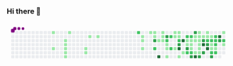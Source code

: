 ### Hi there 👋

<!--
**DevSakazaki/DevSakazaki** is a ✨ _special_ ✨ repository because its `README.md` (this file) appears on your GitHub profile.

Here are some ideas to get you started:

- 🔭 I’m currently working on ...
- 🌱 I’m currently learning ...
- 👯 I’m looking to collaborate on ...
- 🤔 I’m looking for help with ...
- 💬 Ask me about ...
- 📫 How to reach me: ...
- 😄 Pronouns: ...
- ⚡ Fun fact: ...
-->

<svg viewBox="-16 -32 880 192" width="880" height="192" xmlns="http://www.w3.org/2000/svg"><style>@keyframes c0{2.99%{fill:var(--c1)}3.01%,to{fill:var(--ce)}}@keyframes c1{7.35%{fill:var(--c1)}7.37%,to{fill:var(--ce)}}@keyframes c2{4.89%{fill:var(--c1)}4.91%,to{fill:var(--ce)}}@keyframes c3{5.17%{fill:var(--c1)}5.19%,to{fill:var(--ce)}}@keyframes c4{5.44%{fill:var(--c1)}5.46%,to{fill:var(--ce)}}@keyframes c5{5.71%{fill:var(--c1)}5.73%,to{fill:var(--ce)}}@keyframes c6{5.98%{fill:var(--c1)}6%,to{fill:var(--ce)}}@keyframes c7{4.08%{fill:var(--c1)}4.1%,to{fill:var(--ce)}}@keyframes c8{10.07%{fill:var(--c1)}10.09%,to{fill:var(--ce)}}@keyframes c9{9.8%{fill:var(--c1)}9.82%,to{fill:var(--ce)}}@keyframes ca{11.16%{fill:var(--c1)}11.18%,to{fill:var(--ce)}}@keyframes cb{11.71%{fill:var(--c1)}11.73%,to{fill:var(--ce)}}@keyframes cc{50.67%{fill:var(--c2)}50.69%,to{fill:var(--ce)}}@keyframes cd{14.7%{fill:var(--c1)}14.72%,to{fill:var(--ce)}}@keyframes ce{14.98%{fill:var(--c1)}15%,to{fill:var(--ce)}}@keyframes cf{15.52%{fill:var(--c1)}15.54%,to{fill:var(--ce)}}@keyframes cg{18.79%{fill:var(--c1)}18.81%,to{fill:var(--ce)}}@keyframes ch{18.52%{fill:var(--c1)}18.54%,to{fill:var(--ce)}}@keyframes ci{19.34%{fill:var(--c1)}19.36%,to{fill:var(--ce)}}@keyframes cj{70.83%{fill:var(--c3)}70.85%,to{fill:var(--ce)}}@keyframes ck{48.49%{fill:var(--c2)}48.51%,to{fill:var(--ce)}}@keyframes cl{17.16%{fill:var(--c1)}17.18%,to{fill:var(--ce)}}@keyframes cm{88%{fill:var(--c4)}88.02%,to{fill:var(--ce)}}@keyframes cn{17.97%{fill:var(--c1)}17.99%,to{fill:var(--ce)}}@keyframes co{17.7%{fill:var(--c1)}17.72%,to{fill:var(--ce)}}@keyframes cp{17.43%{fill:var(--c1)}17.45%,to{fill:var(--ce)}}@keyframes cq{69.74%{fill:var(--c3)}69.76%,to{fill:var(--ce)}}@keyframes cr{46.58%{fill:var(--c2)}46.6%,to{fill:var(--ce)}}@keyframes cs{20.7%{fill:var(--c1)}20.72%,to{fill:var(--ce)}}@keyframes ct{20.97%{fill:var(--c1)}20.99%,to{fill:var(--ce)}}@keyframes cu{21.52%{fill:var(--c1)}21.54%,to{fill:var(--ce)}}@keyframes cv{46.04%{fill:var(--c2)}46.06%,to{fill:var(--ce)}}@keyframes cw{47.4%{fill:var(--c2)}47.42%,to{fill:var(--ce)}}@keyframes cx{34.59%{fill:var(--c1)}34.61%,to{fill:var(--ce)}}@keyframes cy{33.78%{fill:var(--c1)}33.8%,to{fill:var(--ce)}}@keyframes cz{32.96%{fill:var(--c1)}32.98%,to{fill:var(--ce)}}@keyframes c10{34.32%{fill:var(--c1)}34.34%,to{fill:var(--ce)}}@keyframes c11{34.05%{fill:var(--c1)}34.07%,to{fill:var(--ce)}}@keyframes c12{45.22%{fill:var(--c2)}45.24%,to{fill:var(--ce)}}@keyframes c13{68.38%{fill:var(--c3)}68.4%,to{fill:var(--ce)}}@keyframes c14{79.01%{fill:var(--c4)}79.03%,to{fill:var(--ce)}}@keyframes c15{22.33%{fill:var(--c1)}22.35%,to{fill:var(--ce)}}@keyframes c16{79.83%{fill:var(--c4)}79.85%,to{fill:var(--ce)}}@keyframes c17{22.88%{fill:var(--c1)}22.9%,to{fill:var(--ce)}}@keyframes c18{44.4%{fill:var(--c2)}44.42%,to{fill:var(--ce)}}@keyframes c19{28.33%{fill:var(--c1)}28.35%,to{fill:var(--ce)}}@keyframes c1a{23.7%{fill:var(--c1)}23.72%,to{fill:var(--ce)}}@keyframes c1b{67.56%{fill:var(--c3)}67.58%,to{fill:var(--ce)}}@keyframes c1c{55.3%{fill:var(--c2)}55.32%,to{fill:var(--ce)}}@keyframes c1d{44.13%{fill:var(--c2)}44.15%,to{fill:var(--ce)}}@keyframes c1e{28.06%{fill:var(--c1)}28.08%,to{fill:var(--ce)}}@keyframes c1f{23.97%{fill:var(--c1)}23.99%,to{fill:var(--ce)}}@keyframes c1g{29.15%{fill:var(--c1)}29.17%,to{fill:var(--ce)}}@keyframes c1h{55.58%{fill:var(--c2)}55.6%,to{fill:var(--ce)}}@keyframes c1i{66.75%{fill:var(--c3)}66.77%,to{fill:var(--ce)}}@keyframes c1j{74.1%{fill:var(--c3)}74.12%,to{fill:var(--ce)}}@keyframes c1k{27.51%{fill:var(--c1)}27.53%,to{fill:var(--ce)}}@keyframes c1l{27.78%{fill:var(--c1)}27.8%,to{fill:var(--ce)}}@keyframes c1m{30.24%{fill:var(--c1)}30.26%,to{fill:var(--ce)}}@keyframes c1n{77.37%{fill:var(--c4)}77.39%,to{fill:var(--ce)}}@keyframes c1o{26.97%{fill:var(--c1)}26.99%,to{fill:var(--ce)}}@keyframes c1p{25.06%{fill:var(--c1)}25.08%,to{fill:var(--ce)}}@keyframes c1q{24.79%{fill:var(--c1)}24.81%,to{fill:var(--ce)}}@keyframes c1r{24.51%{fill:var(--c1)}24.53%,to{fill:var(--ce)}}@keyframes c1s{29.69%{fill:var(--c1)}29.71%,to{fill:var(--ce)}}@keyframes c1t{29.96%{fill:var(--c1)}29.98%,to{fill:var(--ce)}}@keyframes c1u{65.66%{fill:var(--c3)}65.68%,to{fill:var(--ce)}}@keyframes c1v{25.33%{fill:var(--c1)}25.35%,to{fill:var(--ce)}}@keyframes c1w{62.12%{fill:var(--c3)}62.14%,to{fill:var(--ce)}}@keyframes c1x{75.47%{fill:var(--c4)}75.49%,to{fill:var(--ce)}}@keyframes c1y{65.11%{fill:var(--c3)}65.13%,to{fill:var(--ce)}}@keyframes c1z{26.42%{fill:var(--c1)}26.44%,to{fill:var(--ce)}}@keyframes c20{25.6%{fill:var(--c1)}25.62%,to{fill:var(--ce)}}@keyframes c21{42.77%{fill:var(--c2)}42.79%,to{fill:var(--ce)}}@keyframes c22{63.21%{fill:var(--c3)}63.23%,to{fill:var(--ce)}}@keyframes c23{76.01%{fill:var(--c4)}76.03%,to{fill:var(--ce)}}@keyframes c24{25.88%{fill:var(--c1)}25.9%,to{fill:var(--ce)}}@keyframes c25{42.5%{fill:var(--c2)}42.52%,to{fill:var(--ce)}}@keyframes c26{41.13%{fill:var(--c1)}41.15%,to{fill:var(--ce)}}@keyframes c27{40.86%{fill:var(--c1)}40.88%,to{fill:var(--ce)}}@keyframes c28{59.12%{fill:var(--c2)}59.14%,to{fill:var(--ce)}}@keyframes c29{64.3%{fill:var(--c3)}64.32%,to{fill:var(--ce)}}@keyframes c2a{41.95%{fill:var(--c2)}41.97%,to{fill:var(--ce)}}@keyframes c2b{41.68%{fill:var(--c2)}41.7%,to{fill:var(--ce)}}@keyframes c2c{41.41%{fill:var(--c2)}41.43%,to{fill:var(--ce)}}@keyframes c2d{40.59%{fill:var(--c1)}40.61%,to{fill:var(--ce)}}@keyframes c2e{59.39%{fill:var(--c2)}59.41%,to{fill:var(--ce)}}@keyframes c2f{82.55%{fill:var(--c4)}82.57%,to{fill:var(--ce)}}@keyframes c2g{61.03%{fill:var(--c3)}61.05%,to{fill:var(--ce)}}@keyframes c2h{38.41%{fill:var(--c1)}38.43%,to{fill:var(--ce)}}@keyframes c2i{60.75%{fill:var(--c2)}60.77%,to{fill:var(--ce)}}@keyframes c2j{39.77%{fill:var(--c1)}39.79%,to{fill:var(--ce)}}@keyframes u0{2.99%{transform:scale(0,1)}3.01%,4.08%{transform:scale(.02,1)}4.1%,4.89%{transform:scale(.04,1)}4.91%,5.17%{transform:scale(.05,1)}5.19%,5.44%{transform:scale(.07,1)}5.46%,5.71%{transform:scale(.09,1)}5.73%,5.98%{transform:scale(.11,1)}6%,7.35%{transform:scale(.13,1)}7.37%,9.8%{transform:scale(.15,1)}10.07%,9.82%{transform:scale(.16,1)}10.09%,11.16%{transform:scale(.18,1)}11.18%,11.71%{transform:scale(.2,1)}11.73%,14.7%{transform:scale(.22,1)}14.72%,14.98%{transform:scale(.24,1)}15%,15.52%{transform:scale(.25,1)}15.54%,17.16%{transform:scale(.27,1)}17.18%,17.43%{transform:scale(.29,1)}17.45%,17.7%{transform:scale(.31,1)}17.72%,17.97%{transform:scale(.33,1)}17.99%,18.52%{transform:scale(.35,1)}18.54%,18.79%{transform:scale(.36,1)}18.81%,19.34%{transform:scale(.38,1)}19.36%,20.7%{transform:scale(.4,1)}20.72%,20.97%{transform:scale(.42,1)}20.99%,21.52%{transform:scale(.44,1)}21.54%,22.33%{transform:scale(.45,1)}22.35%,22.88%{transform:scale(.47,1)}22.9%,23.7%{transform:scale(.49,1)}23.72%,23.97%{transform:scale(.51,1)}23.99%,24.51%{transform:scale(.53,1)}24.53%,24.79%{transform:scale(.55,1)}24.81%,25.06%{transform:scale(.56,1)}25.08%,25.33%{transform:scale(.58,1)}25.35%,25.6%{transform:scale(.6,1)}25.62%,25.88%{transform:scale(.62,1)}25.9%,26.42%{transform:scale(.64,1)}26.44%,26.97%{transform:scale(.65,1)}26.99%,27.51%{transform:scale(.67,1)}27.53%,27.78%{transform:scale(.69,1)}27.8%,28.06%{transform:scale(.71,1)}28.08%,28.33%{transform:scale(.73,1)}28.35%,29.15%{transform:scale(.75,1)}29.17%,29.69%{transform:scale(.76,1)}29.71%,29.96%{transform:scale(.78,1)}29.98%,30.24%{transform:scale(.8,1)}30.26%,32.96%{transform:scale(.82,1)}32.98%,33.78%{transform:scale(.84,1)}33.8%,34.05%{transform:scale(.85,1)}34.07%,34.32%{transform:scale(.87,1)}34.34%,34.59%{transform:scale(.89,1)}34.61%,38.41%{transform:scale(.91,1)}38.43%,39.77%{transform:scale(.93,1)}39.79%,40.59%{transform:scale(.95,1)}40.61%,40.86%{transform:scale(.96,1)}40.88%,41.13%{transform:scale(.98,1)}41.15%,to{transform:scale(1,1)}}@keyframes u1{41.41%{transform:scale(0,1)}41.43%,41.68%{transform:scale(.06,1)}41.7%,41.95%{transform:scale(.11,1)}41.97%,42.5%{transform:scale(.17,1)}42.52%,42.77%{transform:scale(.22,1)}42.79%,44.13%{transform:scale(.28,1)}44.15%,44.4%{transform:scale(.33,1)}44.42%,45.22%{transform:scale(.39,1)}45.24%,46.04%{transform:scale(.44,1)}46.06%,46.58%{transform:scale(.5,1)}46.6%,47.4%{transform:scale(.56,1)}47.42%,48.49%{transform:scale(.61,1)}48.51%,50.67%{transform:scale(.67,1)}50.69%,55.3%{transform:scale(.72,1)}55.32%,55.58%{transform:scale(.78,1)}55.6%,59.12%{transform:scale(.83,1)}59.14%,59.39%{transform:scale(.89,1)}59.41%,60.75%{transform:scale(.94,1)}60.77%,to{transform:scale(1,1)}}@keyframes u2{61.03%{transform:scale(0,1)}61.05%,62.12%{transform:scale(.08,1)}62.14%,63.21%{transform:scale(.17,1)}63.23%,64.3%{transform:scale(.25,1)}64.32%,65.11%{transform:scale(.33,1)}65.13%,65.66%{transform:scale(.42,1)}65.68%,66.75%{transform:scale(.5,1)}66.77%,67.56%{transform:scale(.58,1)}67.58%,68.38%{transform:scale(.67,1)}68.4%,69.74%{transform:scale(.75,1)}69.76%,70.83%{transform:scale(.83,1)}70.85%,74.1%{transform:scale(.92,1)}74.12%,to{transform:scale(1,1)}}@keyframes u3{75.47%{transform:scale(0,1)}75.49%,76.01%{transform:scale(.14,1)}76.03%,77.37%{transform:scale(.29,1)}77.39%,79.01%{transform:scale(.43,1)}79.03%,79.83%{transform:scale(.57,1)}79.85%,82.55%{transform:scale(.71,1)}82.57%,88%{transform:scale(.86,1)}88.02%,to{transform:scale(1,1)}}@keyframes s0{0%,99.73%{transform:translate(0,-16px)}.27%{transform:translate(0,0)}4.09%{transform:translate(224px,0)}4.36%{transform:translate(224px,16px)}4.63%{transform:translate(208px,16px)}5.99%{transform:translate(208px,96px)}6.27%,94.55%{transform:translate(192px,96px)}6.81%,95.1%{transform:translate(192px,64px)}7.36%,95.64%{transform:translate(160px,64px)}7.63%{transform:translate(160px,80px)}9.81%{transform:translate(288px,80px)}10.08%{transform:translate(288px,64px)}10.35%{transform:translate(304px,64px)}11.17%{transform:translate(304px,16px)}14.71%{transform:translate(512px,16px)}15.53%{transform:translate(512px,64px)}16.08%{transform:translate(544px,64px)}16.35%,49.05%{transform:translate(544px,48px)}16.89%{transform:translate(576px,48px)}17.17%{transform:translate(576px,32px)}17.44%,52.86%{transform:translate(592px,32px)}17.98%{transform:translate(592px,0)}18.8%,49.86%{transform:translate(544px,0)}19.07%{transform:translate(544px,16px)}19.89%,52.59%{transform:translate(592px,16px)}20.44%{transform:translate(592px,48px)}20.71%,46.87%{transform:translate(608px,48px)}21.53%{transform:translate(608px,96px)}22.62%{transform:translate(672px,96px)}23.43%,31.61%,79.56%{transform:translate(672px,48px)}24.52%{transform:translate(736px,48px)}25.07%,27.25%,57.22%{transform:translate(736px,16px)}25.89%,42.23%,58.04%{transform:translate(784px,16px)}26.16%{transform:translate(784px,0)}26.98%{transform:translate(736px,0)}27.52%,73.84%{transform:translate(720px,16px)}27.79%{transform:translate(720px,32px)}28.34%{transform:translate(688px,32px)}28.61%,67.85%{transform:translate(688px,48px)}28.88%{transform:translate(704px,48px)}29.16%,67.3%,78.2%{transform:translate(704px,64px)}29.7%{transform:translate(736px,64px)}29.97%,56.13%,65.4%{transform:translate(736px,80px)}30.25%{transform:translate(720px,80px)}30.79%{transform:translate(720px,48px)}32.15%{transform:translate(672px,80px)}32.7%,54.5%{transform:translate(640px,80px)}33.79%,45.78%{transform:translate(640px,16px)}34.06%,44.96%,68.94%,72.75%{transform:translate(656px,16px)}34.33%{transform:translate(656px,0)}34.6%{transform:translate(640px,0)}34.88%{transform:translate(640px,-16px)}38.15%{transform:translate(832px,-16px)}38.42%{transform:translate(832px,0)}38.69%{transform:translate(848px,0)}39.51%{transform:translate(848px,48px)}39.78%{transform:translate(832px,48px)}40.05%{transform:translate(832px,64px)}40.87%{transform:translate(784px,64px)}41.14%,63.49%{transform:translate(784px,48px)}41.42%{transform:translate(800px,48px)}41.96%{transform:translate(800px,16px)}42.51%{transform:translate(784px,32px)}42.78%{transform:translate(768px,32px)}43.05%,62.67%{transform:translate(768px,16px)}45.23%,72.48%{transform:translate(656px,32px)}45.5%,53.68%{transform:translate(640px,32px)}46.05%{transform:translate(624px,16px)}46.32%{transform:translate(624px,32px)}46.59%{transform:translate(608px,32px)}47.14%{transform:translate(624px,48px)}47.41%{transform:translate(624px,64px)}48.5%{transform:translate(560px,64px)}48.77%{transform:translate(560px,48px)}50.68%{transform:translate(496px,0)}50.95%{transform:translate(496px,16px)}59.13%{transform:translate(784px,80px)}59.95%{transform:translate(832px,80px)}60.76%{transform:translate(832px,32px)}62.13%{transform:translate(752px,32px)}62.4%{transform:translate(752px,16px)}63.22%,75.75%{transform:translate(768px,48px)}64.31%{transform:translate(784px,96px)}64.58%{transform:translate(768px,96px)}64.85%{transform:translate(768px,80px)}65.94%{transform:translate(736px,112px)}66.49%{transform:translate(704px,112px)}67.57%{transform:translate(688px,64px)}68.39%,79.29%{transform:translate(656px,48px)}70.57%{transform:translate(560px,16px)}70.84%{transform:translate(560px,32px)}74.11%{transform:translate(720px,0)}74.66%{transform:translate(752px,0)}75.48%{transform:translate(752px,48px)}76.02%{transform:translate(768px,64px)}76.84%{transform:translate(720px,64px)}77.38%{transform:translate(720px,96px)}77.66%{transform:translate(704px,96px)}79.02%{transform:translate(656px,64px)}79.84%{transform:translate(672px,32px)}82.29%{transform:translate(816px,32px)}82.56%{transform:translate(816px,16px)}86.65%{transform:translate(576px,16px)}88.01%{transform:translate(576px,96px)}95.91%{transform:translate(160px,48px)}96.19%{transform:translate(144px,48px)}96.73%{transform:translate(144px,16px)}97%{transform:translate(128px,16px)}97.28%{transform:translate(128px,0)}97.55%{transform:translate(112px,0)}97.82%{transform:translate(112px,-16px)}}@keyframes s1{0%,99.73%{transform:translate(16px,-16px)}.27%{transform:translate(0,-16px)}.54%{transform:translate(0,0)}4.36%{transform:translate(224px,0)}4.63%{transform:translate(224px,16px)}4.9%{transform:translate(208px,16px)}6.27%{transform:translate(208px,96px)}6.54%,94.82%{transform:translate(192px,96px)}7.08%,95.37%{transform:translate(192px,64px)}7.63%,95.91%{transform:translate(160px,64px)}7.9%{transform:translate(160px,80px)}10.08%{transform:translate(288px,80px)}10.35%{transform:translate(288px,64px)}10.63%{transform:translate(304px,64px)}11.44%{transform:translate(304px,16px)}14.99%{transform:translate(512px,16px)}15.8%{transform:translate(512px,64px)}16.35%{transform:translate(544px,64px)}16.62%,49.32%{transform:translate(544px,48px)}17.17%{transform:translate(576px,48px)}17.44%{transform:translate(576px,32px)}17.71%,53.13%{transform:translate(592px,32px)}18.26%{transform:translate(592px,0)}19.07%,50.14%{transform:translate(544px,0)}19.35%{transform:translate(544px,16px)}20.16%,52.86%{transform:translate(592px,16px)}20.71%{transform:translate(592px,48px)}20.98%,47.14%{transform:translate(608px,48px)}21.8%{transform:translate(608px,96px)}22.89%{transform:translate(672px,96px)}23.71%,31.88%,79.84%{transform:translate(672px,48px)}24.8%{transform:translate(736px,48px)}25.34%,27.52%,57.49%{transform:translate(736px,16px)}26.16%,42.51%,58.31%{transform:translate(784px,16px)}26.43%{transform:translate(784px,0)}27.25%{transform:translate(736px,0)}27.79%,74.11%{transform:translate(720px,16px)}28.07%{transform:translate(720px,32px)}28.61%{transform:translate(688px,32px)}28.88%,68.12%{transform:translate(688px,48px)}29.16%{transform:translate(704px,48px)}29.43%,67.57%,78.47%{transform:translate(704px,64px)}29.97%{transform:translate(736px,64px)}30.25%,56.4%,65.67%{transform:translate(736px,80px)}30.52%{transform:translate(720px,80px)}31.06%{transform:translate(720px,48px)}32.43%{transform:translate(672px,80px)}32.97%,54.77%{transform:translate(640px,80px)}34.06%,46.05%{transform:translate(640px,16px)}34.33%,45.23%,69.21%,73.02%{transform:translate(656px,16px)}34.6%{transform:translate(656px,0)}34.88%{transform:translate(640px,0)}35.15%{transform:translate(640px,-16px)}38.42%{transform:translate(832px,-16px)}38.69%{transform:translate(832px,0)}38.96%{transform:translate(848px,0)}39.78%{transform:translate(848px,48px)}40.05%{transform:translate(832px,48px)}40.33%{transform:translate(832px,64px)}41.14%{transform:translate(784px,64px)}41.42%,63.76%{transform:translate(784px,48px)}41.69%{transform:translate(800px,48px)}42.23%{transform:translate(800px,16px)}42.78%{transform:translate(784px,32px)}43.05%{transform:translate(768px,32px)}43.32%,62.94%{transform:translate(768px,16px)}45.5%,72.75%{transform:translate(656px,32px)}45.78%,53.95%{transform:translate(640px,32px)}46.32%{transform:translate(624px,16px)}46.59%{transform:translate(624px,32px)}46.87%{transform:translate(608px,32px)}47.41%{transform:translate(624px,48px)}47.68%{transform:translate(624px,64px)}48.77%{transform:translate(560px,64px)}49.05%{transform:translate(560px,48px)}50.95%{transform:translate(496px,0)}51.23%{transform:translate(496px,16px)}59.4%{transform:translate(784px,80px)}60.22%{transform:translate(832px,80px)}61.04%{transform:translate(832px,32px)}62.4%{transform:translate(752px,32px)}62.67%{transform:translate(752px,16px)}63.49%,76.02%{transform:translate(768px,48px)}64.58%{transform:translate(784px,96px)}64.85%{transform:translate(768px,96px)}65.12%{transform:translate(768px,80px)}66.21%{transform:translate(736px,112px)}66.76%{transform:translate(704px,112px)}67.85%{transform:translate(688px,64px)}68.66%,79.56%{transform:translate(656px,48px)}70.84%{transform:translate(560px,16px)}71.12%{transform:translate(560px,32px)}74.39%{transform:translate(720px,0)}74.93%{transform:translate(752px,0)}75.75%{transform:translate(752px,48px)}76.29%{transform:translate(768px,64px)}77.11%{transform:translate(720px,64px)}77.66%{transform:translate(720px,96px)}77.93%{transform:translate(704px,96px)}79.29%{transform:translate(656px,64px)}80.11%{transform:translate(672px,32px)}82.56%{transform:translate(816px,32px)}82.83%{transform:translate(816px,16px)}86.92%{transform:translate(576px,16px)}88.28%{transform:translate(576px,96px)}96.19%{transform:translate(160px,48px)}96.46%{transform:translate(144px,48px)}97%{transform:translate(144px,16px)}97.28%{transform:translate(128px,16px)}97.55%{transform:translate(128px,0)}97.82%{transform:translate(112px,0)}98.09%{transform:translate(112px,-16px)}}@keyframes s2{0%,99.73%{transform:translate(32px,-16px)}.54%{transform:translate(0,-16px)}.82%{transform:translate(0,0)}4.63%{transform:translate(224px,0)}4.9%{transform:translate(224px,16px)}5.18%{transform:translate(208px,16px)}6.54%{transform:translate(208px,96px)}6.81%,95.1%{transform:translate(192px,96px)}7.36%,95.64%{transform:translate(192px,64px)}7.9%,96.19%{transform:translate(160px,64px)}8.17%{transform:translate(160px,80px)}10.35%{transform:translate(288px,80px)}10.63%{transform:translate(288px,64px)}10.9%{transform:translate(304px,64px)}11.72%{transform:translate(304px,16px)}15.26%{transform:translate(512px,16px)}16.08%{transform:translate(512px,64px)}16.62%{transform:translate(544px,64px)}16.89%,49.59%{transform:translate(544px,48px)}17.44%{transform:translate(576px,48px)}17.71%{transform:translate(576px,32px)}17.98%,53.41%{transform:translate(592px,32px)}18.53%{transform:translate(592px,0)}19.35%,50.41%{transform:translate(544px,0)}19.62%{transform:translate(544px,16px)}20.44%,53.13%{transform:translate(592px,16px)}20.98%{transform:translate(592px,48px)}21.25%,47.41%{transform:translate(608px,48px)}22.07%{transform:translate(608px,96px)}23.16%{transform:translate(672px,96px)}23.98%,32.15%,80.11%{transform:translate(672px,48px)}25.07%{transform:translate(736px,48px)}25.61%,27.79%,57.77%{transform:translate(736px,16px)}26.43%,42.78%,58.58%{transform:translate(784px,16px)}26.7%{transform:translate(784px,0)}27.52%{transform:translate(736px,0)}28.07%,74.39%{transform:translate(720px,16px)}28.34%{transform:translate(720px,32px)}28.88%{transform:translate(688px,32px)}29.16%,68.39%{transform:translate(688px,48px)}29.43%{transform:translate(704px,48px)}29.7%,67.85%,78.75%{transform:translate(704px,64px)}30.25%{transform:translate(736px,64px)}30.52%,56.68%,65.94%{transform:translate(736px,80px)}30.79%{transform:translate(720px,80px)}31.34%{transform:translate(720px,48px)}32.7%{transform:translate(672px,80px)}33.24%,55.04%{transform:translate(640px,80px)}34.33%,46.32%{transform:translate(640px,16px)}34.6%,45.5%,69.48%,73.3%{transform:translate(656px,16px)}34.88%{transform:translate(656px,0)}35.15%{transform:translate(640px,0)}35.42%{transform:translate(640px,-16px)}38.69%{transform:translate(832px,-16px)}38.96%{transform:translate(832px,0)}39.24%{transform:translate(848px,0)}40.05%{transform:translate(848px,48px)}40.33%{transform:translate(832px,48px)}40.6%{transform:translate(832px,64px)}41.42%{transform:translate(784px,64px)}41.69%,64.03%{transform:translate(784px,48px)}41.96%{transform:translate(800px,48px)}42.51%{transform:translate(800px,16px)}43.05%{transform:translate(784px,32px)}43.32%{transform:translate(768px,32px)}43.6%,63.22%{transform:translate(768px,16px)}45.78%,73.02%{transform:translate(656px,32px)}46.05%,54.22%{transform:translate(640px,32px)}46.59%{transform:translate(624px,16px)}46.87%{transform:translate(624px,32px)}47.14%{transform:translate(608px,32px)}47.68%{transform:translate(624px,48px)}47.96%{transform:translate(624px,64px)}49.05%{transform:translate(560px,64px)}49.32%{transform:translate(560px,48px)}51.23%{transform:translate(496px,0)}51.5%{transform:translate(496px,16px)}59.67%{transform:translate(784px,80px)}60.49%{transform:translate(832px,80px)}61.31%{transform:translate(832px,32px)}62.67%{transform:translate(752px,32px)}62.94%{transform:translate(752px,16px)}63.76%,76.29%{transform:translate(768px,48px)}64.85%{transform:translate(784px,96px)}65.12%{transform:translate(768px,96px)}65.4%{transform:translate(768px,80px)}66.49%{transform:translate(736px,112px)}67.03%{transform:translate(704px,112px)}68.12%{transform:translate(688px,64px)}68.94%,79.84%{transform:translate(656px,48px)}71.12%{transform:translate(560px,16px)}71.39%{transform:translate(560px,32px)}74.66%{transform:translate(720px,0)}75.2%{transform:translate(752px,0)}76.02%{transform:translate(752px,48px)}76.57%{transform:translate(768px,64px)}77.38%{transform:translate(720px,64px)}77.93%{transform:translate(720px,96px)}78.2%{transform:translate(704px,96px)}79.56%{transform:translate(656px,64px)}80.38%{transform:translate(672px,32px)}82.83%{transform:translate(816px,32px)}83.11%{transform:translate(816px,16px)}87.19%{transform:translate(576px,16px)}88.56%{transform:translate(576px,96px)}96.46%{transform:translate(160px,48px)}96.73%{transform:translate(144px,48px)}97.28%{transform:translate(144px,16px)}97.55%{transform:translate(128px,16px)}97.82%{transform:translate(128px,0)}98.09%{transform:translate(112px,0)}98.37%{transform:translate(112px,-16px)}}@keyframes s3{0%,99.73%{transform:translate(48px,-16px)}.82%{transform:translate(0,-16px)}1.09%{transform:translate(0,0)}4.9%{transform:translate(224px,0)}5.18%{transform:translate(224px,16px)}5.45%{transform:translate(208px,16px)}6.81%{transform:translate(208px,96px)}7.08%,95.37%{transform:translate(192px,96px)}7.63%,95.91%{transform:translate(192px,64px)}8.17%,96.46%{transform:translate(160px,64px)}8.45%{transform:translate(160px,80px)}10.63%{transform:translate(288px,80px)}10.9%{transform:translate(288px,64px)}11.17%{transform:translate(304px,64px)}11.99%{transform:translate(304px,16px)}15.53%{transform:translate(512px,16px)}16.35%{transform:translate(512px,64px)}16.89%{transform:translate(544px,64px)}17.17%,49.86%{transform:translate(544px,48px)}17.71%{transform:translate(576px,48px)}17.98%{transform:translate(576px,32px)}18.26%,53.68%{transform:translate(592px,32px)}18.8%{transform:translate(592px,0)}19.62%,50.68%{transform:translate(544px,0)}19.89%{transform:translate(544px,16px)}20.71%,53.41%{transform:translate(592px,16px)}21.25%{transform:translate(592px,48px)}21.53%,47.68%{transform:translate(608px,48px)}22.34%{transform:translate(608px,96px)}23.43%{transform:translate(672px,96px)}24.25%,32.43%,80.38%{transform:translate(672px,48px)}25.34%{transform:translate(736px,48px)}25.89%,28.07%,58.04%{transform:translate(736px,16px)}26.7%,43.05%,58.86%{transform:translate(784px,16px)}26.98%{transform:translate(784px,0)}27.79%{transform:translate(736px,0)}28.34%,74.66%{transform:translate(720px,16px)}28.61%{transform:translate(720px,32px)}29.16%{transform:translate(688px,32px)}29.43%,68.66%{transform:translate(688px,48px)}29.7%{transform:translate(704px,48px)}29.97%,68.12%,79.02%{transform:translate(704px,64px)}30.52%{transform:translate(736px,64px)}30.79%,56.95%,66.21%{transform:translate(736px,80px)}31.06%{transform:translate(720px,80px)}31.61%{transform:translate(720px,48px)}32.97%{transform:translate(672px,80px)}33.51%,55.31%{transform:translate(640px,80px)}34.6%,46.59%{transform:translate(640px,16px)}34.88%,45.78%,69.75%,73.57%{transform:translate(656px,16px)}35.15%{transform:translate(656px,0)}35.42%{transform:translate(640px,0)}35.69%{transform:translate(640px,-16px)}38.96%{transform:translate(832px,-16px)}39.24%{transform:translate(832px,0)}39.51%{transform:translate(848px,0)}40.33%{transform:translate(848px,48px)}40.6%{transform:translate(832px,48px)}40.87%{transform:translate(832px,64px)}41.69%{transform:translate(784px,64px)}41.96%,64.31%{transform:translate(784px,48px)}42.23%{transform:translate(800px,48px)}42.78%{transform:translate(800px,16px)}43.32%{transform:translate(784px,32px)}43.6%{transform:translate(768px,32px)}43.87%,63.49%{transform:translate(768px,16px)}46.05%,73.3%{transform:translate(656px,32px)}46.32%,54.5%{transform:translate(640px,32px)}46.87%{transform:translate(624px,16px)}47.14%{transform:translate(624px,32px)}47.41%{transform:translate(608px,32px)}47.96%{transform:translate(624px,48px)}48.23%{transform:translate(624px,64px)}49.32%{transform:translate(560px,64px)}49.59%{transform:translate(560px,48px)}51.5%{transform:translate(496px,0)}51.77%{transform:translate(496px,16px)}59.95%{transform:translate(784px,80px)}60.76%{transform:translate(832px,80px)}61.58%{transform:translate(832px,32px)}62.94%{transform:translate(752px,32px)}63.22%{transform:translate(752px,16px)}64.03%,76.57%{transform:translate(768px,48px)}65.12%{transform:translate(784px,96px)}65.4%{transform:translate(768px,96px)}65.67%{transform:translate(768px,80px)}66.76%{transform:translate(736px,112px)}67.3%{transform:translate(704px,112px)}68.39%{transform:translate(688px,64px)}69.21%,80.11%{transform:translate(656px,48px)}71.39%{transform:translate(560px,16px)}71.66%{transform:translate(560px,32px)}74.93%{transform:translate(720px,0)}75.48%{transform:translate(752px,0)}76.29%{transform:translate(752px,48px)}76.84%{transform:translate(768px,64px)}77.66%{transform:translate(720px,64px)}78.2%{transform:translate(720px,96px)}78.47%{transform:translate(704px,96px)}79.84%{transform:translate(656px,64px)}80.65%{transform:translate(672px,32px)}83.11%{transform:translate(816px,32px)}83.38%{transform:translate(816px,16px)}87.47%{transform:translate(576px,16px)}88.83%{transform:translate(576px,96px)}96.73%{transform:translate(160px,48px)}97%{transform:translate(144px,48px)}97.55%{transform:translate(144px,16px)}97.82%{transform:translate(128px,16px)}98.09%{transform:translate(128px,0)}98.37%{transform:translate(112px,0)}98.64%{transform:translate(112px,-16px)}}:root{--cb:#1b1f230a;--cs:purple;--ce:#ebedf0;--c0:#ebedf0;--c1:#9be9a8;--c2:#40c463;--c3:#30a14e;--c4:#216e39}@media (prefers-color-scheme:dark){:root{--cb:#1b1f230a;--cs:purple;--ce:#161b22;--c1:#01311f;--c2:#034525;--c3:#0f6d31;--c4:#00c647}}.c{shape-rendering:geometricPrecision;rx:2;ry:2;fill:var(--ce);stroke-width:1px;stroke:var(--cb);animation:none 36700ms linear infinite}.c.c0,.c.c1,.c.c2{fill:var(--c1);animation-name:c0}.c.c1,.c.c2{animation-name:c1}.c.c2{animation-name:c2}.c.c3,.c.c4,.c.c5{fill:var(--c1);animation-name:c3}.c.c4,.c.c5{animation-name:c4}.c.c5{animation-name:c5}.c.c6,.c.c7,.c.c8{fill:var(--c1);animation-name:c6}.c.c7,.c.c8{animation-name:c7}.c.c8{animation-name:c8}.c.c9,.c.ca,.c.cb{fill:var(--c1);animation-name:c9}.c.ca,.c.cb{animation-name:ca}.c.cb{animation-name:cb}.c.cc{fill:var(--c2);animation-name:cc}.c.cd,.c.ce,.c.cf{fill:var(--c1);animation-name:cd}.c.ce,.c.cf{animation-name:ce}.c.cf{animation-name:cf}.c.cg,.c.ch,.c.ci{fill:var(--c1);animation-name:cg}.c.ch,.c.ci{animation-name:ch}.c.ci{animation-name:ci}.c.cj{fill:var(--c3);animation-name:cj}.c.ck{fill:var(--c2);animation-name:ck}.c.cl{fill:var(--c1);animation-name:cl}.c.cm{fill:var(--c4);animation-name:cm}.c.cn,.c.co,.c.cp{fill:var(--c1);animation-name:cn}.c.co,.c.cp{animation-name:co}.c.cp{animation-name:cp}.c.cq{fill:var(--c3);animation-name:cq}.c.cr{fill:var(--c2);animation-name:cr}.c.cs,.c.ct,.c.cu{fill:var(--c1);animation-name:cs}.c.ct,.c.cu{animation-name:ct}.c.cu{animation-name:cu}.c.cv,.c.cw{fill:var(--c2);animation-name:cv}.c.cw{animation-name:cw}.c.cx,.c.cy{fill:var(--c1);animation-name:cx}.c.cy{animation-name:cy}.c.c10,.c.c11,.c.cz{fill:var(--c1);animation-name:cz}.c.c10,.c.c11{animation-name:c10}.c.c11{animation-name:c11}.c.c12{fill:var(--c2);animation-name:c12}.c.c13{fill:var(--c3);animation-name:c13}.c.c14{fill:var(--c4);animation-name:c14}.c.c15{fill:var(--c1);animation-name:c15}.c.c16{fill:var(--c4);animation-name:c16}.c.c17{fill:var(--c1);animation-name:c17}.c.c18{fill:var(--c2);animation-name:c18}.c.c19,.c.c1a{fill:var(--c1);animation-name:c19}.c.c1a{animation-name:c1a}.c.c1b{fill:var(--c3);animation-name:c1b}.c.c1c,.c.c1d{fill:var(--c2);animation-name:c1c}.c.c1d{animation-name:c1d}.c.c1e,.c.c1f,.c.c1g{fill:var(--c1);animation-name:c1e}.c.c1f,.c.c1g{animation-name:c1f}.c.c1g{animation-name:c1g}.c.c1h{fill:var(--c2);animation-name:c1h}.c.c1i,.c.c1j{fill:var(--c3);animation-name:c1i}.c.c1j{animation-name:c1j}.c.c1k,.c.c1l,.c.c1m{fill:var(--c1);animation-name:c1k}.c.c1l,.c.c1m{animation-name:c1l}.c.c1m{animation-name:c1m}.c.c1n{fill:var(--c4);animation-name:c1n}.c.c1o,.c.c1p,.c.c1q{fill:var(--c1);animation-name:c1o}.c.c1p,.c.c1q{animation-name:c1p}.c.c1q{animation-name:c1q}.c.c1r,.c.c1s,.c.c1t{fill:var(--c1);animation-name:c1r}.c.c1s,.c.c1t{animation-name:c1s}.c.c1t{animation-name:c1t}.c.c1u{fill:var(--c3);animation-name:c1u}.c.c1v{fill:var(--c1);animation-name:c1v}.c.c1w{fill:var(--c3);animation-name:c1w}.c.c1x{fill:var(--c4);animation-name:c1x}.c.c1y{fill:var(--c3);animation-name:c1y}.c.c1z,.c.c20{fill:var(--c1);animation-name:c1z}.c.c20{animation-name:c20}.c.c21{fill:var(--c2);animation-name:c21}.c.c22{fill:var(--c3);animation-name:c22}.c.c23{fill:var(--c4);animation-name:c23}.c.c24{fill:var(--c1);animation-name:c24}.c.c25{fill:var(--c2);animation-name:c25}.c.c26,.c.c27{fill:var(--c1);animation-name:c26}.c.c27{animation-name:c27}.c.c28{fill:var(--c2);animation-name:c28}.c.c29{fill:var(--c3);animation-name:c29}.c.c2a,.c.c2b,.c.c2c{fill:var(--c2);animation-name:c2a}.c.c2b,.c.c2c{animation-name:c2b}.c.c2c{animation-name:c2c}.c.c2d{fill:var(--c1);animation-name:c2d}.c.c2e{fill:var(--c2);animation-name:c2e}.c.c2f{fill:var(--c4);animation-name:c2f}.c.c2g{fill:var(--c3);animation-name:c2g}.c.c2h{fill:var(--c1);animation-name:c2h}.c.c2i{fill:var(--c2);animation-name:c2i}.c.c2j{fill:var(--c1);animation-name:c2j}.s,.u{animation:none linear 36700ms infinite}.u,.u.u0{transform-origin:0 0}.u{transform:scale(0,1)}.u.u0{fill:var(--c1);animation-name:u0}.u.u1{fill:var(--c2);animation-name:u1;transform-origin:507px 0}.u.u2{fill:var(--c3);animation-name:u2;transform-origin:672.9px 0}.u.u3{fill:var(--c4);animation-name:u3;transform-origin:783.5px 0}.s{shape-rendering:geometricPrecision;fill:var(--cs)}.s.s0{transform:translate(0,-16px);animation-name:s0}.s.s1{transform:translate(16px,-16px);animation-name:s1}.s.s2{transform:translate(32px,-16px);animation-name:s2}.s.s3{transform:translate(48px,-16px);animation-name:s3}</style><rect class="c" x="2" y="2" width="12" height="12"/><rect class="c" x="2" y="18" width="12" height="12"/><rect class="c" x="2" y="34" width="12" height="12"/><rect class="c" x="2" y="50" width="12" height="12"/><rect class="c" x="2" y="66" width="12" height="12"/><rect class="c" x="2" y="82" width="12" height="12"/><rect class="c" x="2" y="98" width="12" height="12"/><rect class="c" x="18" y="2" width="12" height="12"/><rect class="c" x="18" y="18" width="12" height="12"/><rect class="c" x="18" y="34" width="12" height="12"/><rect class="c" x="18" y="50" width="12" height="12"/><rect class="c" x="18" y="66" width="12" height="12"/><rect class="c" x="18" y="82" width="12" height="12"/><rect class="c" x="18" y="98" width="12" height="12"/><rect class="c" x="34" y="2" width="12" height="12"/><rect class="c" x="34" y="18" width="12" height="12"/><rect class="c" x="34" y="34" width="12" height="12"/><rect class="c" x="34" y="50" width="12" height="12"/><rect class="c" x="34" y="66" width="12" height="12"/><rect class="c" x="34" y="82" width="12" height="12"/><rect class="c" x="34" y="98" width="12" height="12"/><rect class="c" x="50" y="2" width="12" height="12"/><rect class="c" x="50" y="18" width="12" height="12"/><rect class="c" x="50" y="34" width="12" height="12"/><rect class="c" x="50" y="50" width="12" height="12"/><rect class="c" x="50" y="66" width="12" height="12"/><rect class="c" x="50" y="82" width="12" height="12"/><rect class="c" x="50" y="98" width="12" height="12"/><rect class="c" x="66" y="2" width="12" height="12"/><rect class="c" x="66" y="18" width="12" height="12"/><rect class="c" x="66" y="34" width="12" height="12"/><rect class="c" x="66" y="50" width="12" height="12"/><rect class="c" x="66" y="66" width="12" height="12"/><rect class="c" x="66" y="82" width="12" height="12"/><rect class="c" x="66" y="98" width="12" height="12"/><rect class="c" x="82" y="2" width="12" height="12"/><rect class="c" x="82" y="18" width="12" height="12"/><rect class="c" x="82" y="34" width="12" height="12"/><rect class="c" x="82" y="50" width="12" height="12"/><rect class="c" x="82" y="66" width="12" height="12"/><rect class="c" x="82" y="82" width="12" height="12"/><rect class="c" x="82" y="98" width="12" height="12"/><rect class="c" x="98" y="2" width="12" height="12"/><rect class="c" x="98" y="18" width="12" height="12"/><rect class="c" x="98" y="34" width="12" height="12"/><rect class="c" x="98" y="50" width="12" height="12"/><rect class="c" x="98" y="66" width="12" height="12"/><rect class="c" x="98" y="82" width="12" height="12"/><rect class="c" x="98" y="98" width="12" height="12"/><rect class="c" x="114" y="2" width="12" height="12"/><rect class="c" x="114" y="18" width="12" height="12"/><rect class="c" x="114" y="34" width="12" height="12"/><rect class="c" x="114" y="50" width="12" height="12"/><rect class="c" x="114" y="66" width="12" height="12"/><rect class="c" x="114" y="82" width="12" height="12"/><rect class="c" x="114" y="98" width="12" height="12"/><rect class="c" x="130" y="2" width="12" height="12"/><rect class="c" x="130" y="18" width="12" height="12"/><rect class="c" x="130" y="34" width="12" height="12"/><rect class="c" x="130" y="50" width="12" height="12"/><rect class="c" x="130" y="66" width="12" height="12"/><rect class="c" x="130" y="82" width="12" height="12"/><rect class="c" x="130" y="98" width="12" height="12"/><rect class="c" x="146" y="2" width="12" height="12"/><rect class="c" x="146" y="18" width="12" height="12"/><rect class="c" x="146" y="34" width="12" height="12"/><rect class="c" x="146" y="50" width="12" height="12"/><rect class="c" x="146" y="66" width="12" height="12"/><rect class="c" x="146" y="82" width="12" height="12"/><rect class="c" x="146" y="98" width="12" height="12"/><rect class="c c0" x="162" y="2" width="12" height="12"/><rect class="c" x="162" y="18" width="12" height="12"/><rect class="c" x="162" y="34" width="12" height="12"/><rect class="c" x="162" y="50" width="12" height="12"/><rect class="c c1" x="162" y="66" width="12" height="12"/><rect class="c" x="162" y="82" width="12" height="12"/><rect class="c" x="162" y="98" width="12" height="12"/><rect class="c" x="178" y="2" width="12" height="12"/><rect class="c" x="178" y="18" width="12" height="12"/><rect class="c" x="178" y="34" width="12" height="12"/><rect class="c" x="178" y="50" width="12" height="12"/><rect class="c" x="178" y="66" width="12" height="12"/><rect class="c" x="178" y="82" width="12" height="12"/><rect class="c" x="178" y="98" width="12" height="12"/><rect class="c" x="194" y="2" width="12" height="12"/><rect class="c" x="194" y="18" width="12" height="12"/><rect class="c" x="194" y="34" width="12" height="12"/><rect class="c" x="194" y="50" width="12" height="12"/><rect class="c" x="194" y="66" width="12" height="12"/><rect class="c" x="194" y="82" width="12" height="12"/><rect class="c" x="194" y="98" width="12" height="12"/><rect class="c" x="210" y="2" width="12" height="12"/><rect class="c" x="210" y="18" width="12" height="12"/><rect class="c c2" x="210" y="34" width="12" height="12"/><rect class="c c3" x="210" y="50" width="12" height="12"/><rect class="c c4" x="210" y="66" width="12" height="12"/><rect class="c c5" x="210" y="82" width="12" height="12"/><rect class="c c6" x="210" y="98" width="12" height="12"/><rect class="c c7" x="226" y="2" width="12" height="12"/><rect class="c" x="226" y="18" width="12" height="12"/><rect class="c" x="226" y="34" width="12" height="12"/><rect class="c" x="226" y="50" width="12" height="12"/><rect class="c" x="226" y="66" width="12" height="12"/><rect class="c" x="226" y="82" width="12" height="12"/><rect class="c" x="226" y="98" width="12" height="12"/><rect class="c" x="242" y="2" width="12" height="12"/><rect class="c" x="242" y="18" width="12" height="12"/><rect class="c" x="242" y="34" width="12" height="12"/><rect class="c" x="242" y="50" width="12" height="12"/><rect class="c" x="242" y="66" width="12" height="12"/><rect class="c" x="242" y="82" width="12" height="12"/><rect class="c" x="242" y="98" width="12" height="12"/><rect class="c" x="258" y="2" width="12" height="12"/><rect class="c" x="258" y="18" width="12" height="12"/><rect class="c" x="258" y="34" width="12" height="12"/><rect class="c" x="258" y="50" width="12" height="12"/><rect class="c" x="258" y="66" width="12" height="12"/><rect class="c" x="258" y="82" width="12" height="12"/><rect class="c" x="258" y="98" width="12" height="12"/><rect class="c" x="274" y="2" width="12" height="12"/><rect class="c" x="274" y="18" width="12" height="12"/><rect class="c" x="274" y="34" width="12" height="12"/><rect class="c" x="274" y="50" width="12" height="12"/><rect class="c" x="274" y="66" width="12" height="12"/><rect class="c" x="274" y="82" width="12" height="12"/><rect class="c" x="274" y="98" width="12" height="12"/><rect class="c" x="290" y="2" width="12" height="12"/><rect class="c" x="290" y="18" width="12" height="12"/><rect class="c" x="290" y="34" width="12" height="12"/><rect class="c" x="290" y="50" width="12" height="12"/><rect class="c c8" x="290" y="66" width="12" height="12"/><rect class="c c9" x="290" y="82" width="12" height="12"/><rect class="c" x="290" y="98" width="12" height="12"/><rect class="c" x="306" y="2" width="12" height="12"/><rect class="c ca" x="306" y="18" width="12" height="12"/><rect class="c" x="306" y="34" width="12" height="12"/><rect class="c" x="306" y="50" width="12" height="12"/><rect class="c" x="306" y="66" width="12" height="12"/><rect class="c" x="306" y="82" width="12" height="12"/><rect class="c" x="306" y="98" width="12" height="12"/><rect class="c" x="322" y="2" width="12" height="12"/><rect class="c" x="322" y="18" width="12" height="12"/><rect class="c" x="322" y="34" width="12" height="12"/><rect class="c" x="322" y="50" width="12" height="12"/><rect class="c" x="322" y="66" width="12" height="12"/><rect class="c" x="322" y="82" width="12" height="12"/><rect class="c" x="322" y="98" width="12" height="12"/><rect class="c" x="338" y="2" width="12" height="12"/><rect class="c cb" x="338" y="18" width="12" height="12"/><rect class="c" x="338" y="34" width="12" height="12"/><rect class="c" x="338" y="50" width="12" height="12"/><rect class="c" x="338" y="66" width="12" height="12"/><rect class="c" x="338" y="82" width="12" height="12"/><rect class="c" x="338" y="98" width="12" height="12"/><rect class="c" x="354" y="2" width="12" height="12"/><rect class="c" x="354" y="18" width="12" height="12"/><rect class="c" x="354" y="34" width="12" height="12"/><rect class="c" x="354" y="50" width="12" height="12"/><rect class="c" x="354" y="66" width="12" height="12"/><rect class="c" x="354" y="82" width="12" height="12"/><rect class="c" x="354" y="98" width="12" height="12"/><rect class="c" x="370" y="2" width="12" height="12"/><rect class="c" x="370" y="18" width="12" height="12"/><rect class="c" x="370" y="34" width="12" height="12"/><rect class="c" x="370" y="50" width="12" height="12"/><rect class="c" x="370" y="66" width="12" height="12"/><rect class="c" x="370" y="82" width="12" height="12"/><rect class="c" x="370" y="98" width="12" height="12"/><rect class="c" x="386" y="2" width="12" height="12"/><rect class="c" x="386" y="18" width="12" height="12"/><rect class="c" x="386" y="34" width="12" height="12"/><rect class="c" x="386" y="50" width="12" height="12"/><rect class="c" x="386" y="66" width="12" height="12"/><rect class="c" x="386" y="82" width="12" height="12"/><rect class="c" x="386" y="98" width="12" height="12"/><rect class="c" x="402" y="2" width="12" height="12"/><rect class="c" x="402" y="18" width="12" height="12"/><rect class="c" x="402" y="34" width="12" height="12"/><rect class="c" x="402" y="50" width="12" height="12"/><rect class="c" x="402" y="66" width="12" height="12"/><rect class="c" x="402" y="82" width="12" height="12"/><rect class="c" x="402" y="98" width="12" height="12"/><rect class="c" x="418" y="2" width="12" height="12"/><rect class="c" x="418" y="18" width="12" height="12"/><rect class="c" x="418" y="34" width="12" height="12"/><rect class="c" x="418" y="50" width="12" height="12"/><rect class="c" x="418" y="66" width="12" height="12"/><rect class="c" x="418" y="82" width="12" height="12"/><rect class="c" x="418" y="98" width="12" height="12"/><rect class="c" x="434" y="2" width="12" height="12"/><rect class="c" x="434" y="18" width="12" height="12"/><rect class="c" x="434" y="34" width="12" height="12"/><rect class="c" x="434" y="50" width="12" height="12"/><rect class="c" x="434" y="66" width="12" height="12"/><rect class="c" x="434" y="82" width="12" height="12"/><rect class="c" x="434" y="98" width="12" height="12"/><rect class="c" x="450" y="2" width="12" height="12"/><rect class="c" x="450" y="18" width="12" height="12"/><rect class="c" x="450" y="34" width="12" height="12"/><rect class="c" x="450" y="50" width="12" height="12"/><rect class="c" x="450" y="66" width="12" height="12"/><rect class="c" x="450" y="82" width="12" height="12"/><rect class="c" x="450" y="98" width="12" height="12"/><rect class="c" x="466" y="2" width="12" height="12"/><rect class="c" x="466" y="18" width="12" height="12"/><rect class="c" x="466" y="34" width="12" height="12"/><rect class="c" x="466" y="50" width="12" height="12"/><rect class="c" x="466" y="66" width="12" height="12"/><rect class="c" x="466" y="82" width="12" height="12"/><rect class="c" x="466" y="98" width="12" height="12"/><rect class="c" x="482" y="2" width="12" height="12"/><rect class="c" x="482" y="18" width="12" height="12"/><rect class="c" x="482" y="34" width="12" height="12"/><rect class="c" x="482" y="50" width="12" height="12"/><rect class="c" x="482" y="66" width="12" height="12"/><rect class="c" x="482" y="82" width="12" height="12"/><rect class="c" x="482" y="98" width="12" height="12"/><rect class="c cc" x="498" y="2" width="12" height="12"/><rect class="c" x="498" y="18" width="12" height="12"/><rect class="c" x="498" y="34" width="12" height="12"/><rect class="c" x="498" y="50" width="12" height="12"/><rect class="c" x="498" y="66" width="12" height="12"/><rect class="c" x="498" y="82" width="12" height="12"/><rect class="c" x="498" y="98" width="12" height="12"/><rect class="c" x="514" y="2" width="12" height="12"/><rect class="c cd" x="514" y="18" width="12" height="12"/><rect class="c ce" x="514" y="34" width="12" height="12"/><rect class="c" x="514" y="50" width="12" height="12"/><rect class="c cf" x="514" y="66" width="12" height="12"/><rect class="c" x="514" y="82" width="12" height="12"/><rect class="c" x="514" y="98" width="12" height="12"/><rect class="c" x="530" y="2" width="12" height="12"/><rect class="c" x="530" y="18" width="12" height="12"/><rect class="c" x="530" y="34" width="12" height="12"/><rect class="c" x="530" y="50" width="12" height="12"/><rect class="c" x="530" y="66" width="12" height="12"/><rect class="c" x="530" y="82" width="12" height="12"/><rect class="c" x="530" y="98" width="12" height="12"/><rect class="c cg" x="546" y="2" width="12" height="12"/><rect class="c" x="546" y="18" width="12" height="12"/><rect class="c" x="546" y="34" width="12" height="12"/><rect class="c" x="546" y="50" width="12" height="12"/><rect class="c" x="546" y="66" width="12" height="12"/><rect class="c" x="546" y="82" width="12" height="12"/><rect class="c" x="546" y="98" width="12" height="12"/><rect class="c ch" x="562" y="2" width="12" height="12"/><rect class="c ci" x="562" y="18" width="12" height="12"/><rect class="c cj" x="562" y="34" width="12" height="12"/><rect class="c" x="562" y="50" width="12" height="12"/><rect class="c ck" x="562" y="66" width="12" height="12"/><rect class="c" x="562" y="82" width="12" height="12"/><rect class="c" x="562" y="98" width="12" height="12"/><rect class="c" x="578" y="2" width="12" height="12"/><rect class="c" x="578" y="18" width="12" height="12"/><rect class="c cl" x="578" y="34" width="12" height="12"/><rect class="c" x="578" y="50" width="12" height="12"/><rect class="c" x="578" y="66" width="12" height="12"/><rect class="c" x="578" y="82" width="12" height="12"/><rect class="c cm" x="578" y="98" width="12" height="12"/><rect class="c cn" x="594" y="2" width="12" height="12"/><rect class="c co" x="594" y="18" width="12" height="12"/><rect class="c cp" x="594" y="34" width="12" height="12"/><rect class="c" x="594" y="50" width="12" height="12"/><rect class="c" x="594" y="66" width="12" height="12"/><rect class="c" x="594" y="82" width="12" height="12"/><rect class="c" x="594" y="98" width="12" height="12"/><rect class="c" x="610" y="2" width="12" height="12"/><rect class="c cq" x="610" y="18" width="12" height="12"/><rect class="c cr" x="610" y="34" width="12" height="12"/><rect class="c cs" x="610" y="50" width="12" height="12"/><rect class="c ct" x="610" y="66" width="12" height="12"/><rect class="c" x="610" y="82" width="12" height="12"/><rect class="c cu" x="610" y="98" width="12" height="12"/><rect class="c" x="626" y="2" width="12" height="12"/><rect class="c cv" x="626" y="18" width="12" height="12"/><rect class="c" x="626" y="34" width="12" height="12"/><rect class="c" x="626" y="50" width="12" height="12"/><rect class="c cw" x="626" y="66" width="12" height="12"/><rect class="c" x="626" y="82" width="12" height="12"/><rect class="c" x="626" y="98" width="12" height="12"/><rect class="c cx" x="642" y="2" width="12" height="12"/><rect class="c cy" x="642" y="18" width="12" height="12"/><rect class="c" x="642" y="34" width="12" height="12"/><rect class="c" x="642" y="50" width="12" height="12"/><rect class="c cz" x="642" y="66" width="12" height="12"/><rect class="c" x="642" y="82" width="12" height="12"/><rect class="c" x="642" y="98" width="12" height="12"/><rect class="c c10" x="658" y="2" width="12" height="12"/><rect class="c c11" x="658" y="18" width="12" height="12"/><rect class="c c12" x="658" y="34" width="12" height="12"/><rect class="c c13" x="658" y="50" width="12" height="12"/><rect class="c c14" x="658" y="66" width="12" height="12"/><rect class="c" x="658" y="82" width="12" height="12"/><rect class="c c15" x="658" y="98" width="12" height="12"/><rect class="c" x="674" y="2" width="12" height="12"/><rect class="c" x="674" y="18" width="12" height="12"/><rect class="c c16" x="674" y="34" width="12" height="12"/><rect class="c" x="674" y="50" width="12" height="12"/><rect class="c" x="674" y="66" width="12" height="12"/><rect class="c c17" x="674" y="82" width="12" height="12"/><rect class="c" x="674" y="98" width="12" height="12"/><rect class="c" x="690" y="2" width="12" height="12"/><rect class="c c18" x="690" y="18" width="12" height="12"/><rect class="c c19" x="690" y="34" width="12" height="12"/><rect class="c c1a" x="690" y="50" width="12" height="12"/><rect class="c c1b" x="690" y="66" width="12" height="12"/><rect class="c c1c" x="690" y="82" width="12" height="12"/><rect class="c" x="690" y="98" width="12" height="12"/><rect class="c" x="706" y="2" width="12" height="12"/><rect class="c c1d" x="706" y="18" width="12" height="12"/><rect class="c c1e" x="706" y="34" width="12" height="12"/><rect class="c c1f" x="706" y="50" width="12" height="12"/><rect class="c c1g" x="706" y="66" width="12" height="12"/><rect class="c c1h" x="706" y="82" width="12" height="12"/><rect class="c c1i" x="706" y="98" width="12" height="12"/><rect class="c c1j" x="722" y="2" width="12" height="12"/><rect class="c c1k" x="722" y="18" width="12" height="12"/><rect class="c c1l" x="722" y="34" width="12" height="12"/><rect class="c" x="722" y="50" width="12" height="12"/><rect class="c" x="722" y="66" width="12" height="12"/><rect class="c c1m" x="722" y="82" width="12" height="12"/><rect class="c c1n" x="722" y="98" width="12" height="12"/><rect class="c c1o" x="738" y="2" width="12" height="12"/><rect class="c c1p" x="738" y="18" width="12" height="12"/><rect class="c c1q" x="738" y="34" width="12" height="12"/><rect class="c c1r" x="738" y="50" width="12" height="12"/><rect class="c c1s" x="738" y="66" width="12" height="12"/><rect class="c c1t" x="738" y="82" width="12" height="12"/><rect class="c c1u" x="738" y="98" width="12" height="12"/><rect class="c" x="754" y="2" width="12" height="12"/><rect class="c c1v" x="754" y="18" width="12" height="12"/><rect class="c c1w" x="754" y="34" width="12" height="12"/><rect class="c c1x" x="754" y="50" width="12" height="12"/><rect class="c" x="754" y="66" width="12" height="12"/><rect class="c c1y" x="754" y="82" width="12" height="12"/><rect class="c" x="754" y="98" width="12" height="12"/><rect class="c c1z" x="770" y="2" width="12" height="12"/><rect class="c c20" x="770" y="18" width="12" height="12"/><rect class="c c21" x="770" y="34" width="12" height="12"/><rect class="c c22" x="770" y="50" width="12" height="12"/><rect class="c c23" x="770" y="66" width="12" height="12"/><rect class="c" x="770" y="82" width="12" height="12"/><rect class="c" x="770" y="98" width="12" height="12"/><rect class="c" x="786" y="2" width="12" height="12"/><rect class="c c24" x="786" y="18" width="12" height="12"/><rect class="c c25" x="786" y="34" width="12" height="12"/><rect class="c c26" x="786" y="50" width="12" height="12"/><rect class="c c27" x="786" y="66" width="12" height="12"/><rect class="c c28" x="786" y="82" width="12" height="12"/><rect class="c c29" x="786" y="98" width="12" height="12"/><rect class="c" x="802" y="2" width="12" height="12"/><rect class="c c2a" x="802" y="18" width="12" height="12"/><rect class="c c2b" x="802" y="34" width="12" height="12"/><rect class="c c2c" x="802" y="50" width="12" height="12"/><rect class="c c2d" x="802" y="66" width="12" height="12"/><rect class="c c2e" x="802" y="82" width="12" height="12"/><rect class="c" x="802" y="98" width="12" height="12"/><rect class="c" x="818" y="2" width="12" height="12"/><rect class="c c2f" x="818" y="18" width="12" height="12"/><rect class="c c2g" x="818" y="34" width="12" height="12"/><rect class="c" x="818" y="50" width="12" height="12"/><rect class="c" x="818" y="66" width="12" height="12"/><rect class="c" x="818" y="82" width="12" height="12"/><rect class="c" x="818" y="98" width="12" height="12"/><rect class="c c2h" x="834" y="2" width="12" height="12"/><rect class="c" x="834" y="18" width="12" height="12"/><rect class="c c2i" x="834" y="34" width="12" height="12"/><rect class="c c2j" x="834" y="50" width="12" height="12"/><rect class="c" x="834" y="66" width="12" height="12"/><rect class="c" x="834" y="82" width="12" height="12"/><rect class="u u0" height="12" width="507.6" x="0.0" y="144"/><rect class="u u1" height="12" width="166.5" x="507.0" y="144"/><rect class="u u2" height="12" width="111.2" x="672.9" y="144"/><rect class="u u3" height="12" width="65.1" x="783.5" y="144"/><rect class="s s0" x="0.8" y="0.8" width="14.4" height="14.4" rx="4.5" ry="4.5"/><rect class="s s1" x="1.8" y="1.8" width="12.3" height="12.3" rx="4.1" ry="4.1"/><rect class="s s2" x="2.6" y="2.6" width="10.8" height="10.8" rx="3.6" ry="3.6"/><rect class="s s3" x="3.0" y="3.0" width="9.9" height="9.9" rx="3.3" ry="3.3"/></svg>

